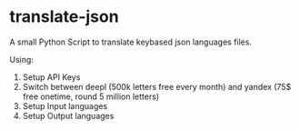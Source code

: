# translate-json
A small Python Script to translate keybased json languages files.

Using:

1. Setup API Keys
2. Switch between deepl (500k letters free every month) and yandex (75$ free onetime, round 5 million letters)
3. Setup Input languages 
4. Setup Output languages




